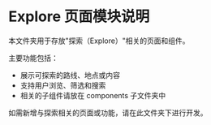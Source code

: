 # Explore 页面模块说明

本文件夹用于存放"探索（Explore）"相关的页面和组件。

主要功能包括：
- 展示可探索的路线、地点或内容
- 支持用户浏览、筛选和搜索
- 相关的子组件请放在 components 子文件夹中

如需新增与探索相关的页面或功能，请在此文件夹下进行开发。 